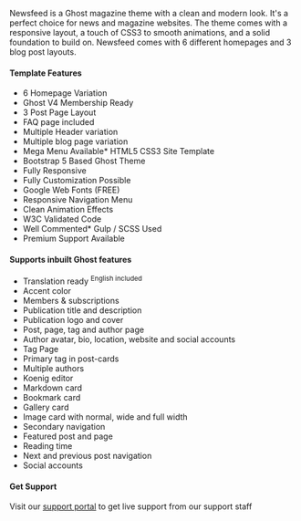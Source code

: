 Newsfeed is a Ghost magazine theme with a clean and modern look. It's a perfect choice for news and magazine websites. The theme comes with a responsive layout, a touch of CSS3 to smooth animations, and a solid foundation to build on. Newsfeed comes with 6 different homepages and 3 blog post layouts.

#### Template Features

* 6 Homepage Variation 
* Ghost V4 Membership Ready 
* 3 Post Page Layout 
* FAQ page included 
* Multiple Header variation 
* Multiple blog page variation
* Mega Menu Available* HTML5 CSS3 Site Template
* Bootstrap 5 Based Ghost Theme
* Fully Responsive  
* Fully Customization Possible 
* Google Web Fonts (FREE)
* Responsive Navigation Menu
* Clean Animation Effects
* W3C Validated Code
* Well Commented* Gulp / SCSS Used
* Premium Support Available

#### Supports inbuilt Ghost features

*   Translation ready <sup>English included</sup>
*   Accent color
*   Members & subscriptions
*   Publication title and description
*   Publication logo and cover
*   Post, page, tag and author page
*   Author avatar, bio, location, website and social accounts
*   Tag Page
*   Primary tag in post-cards
*   Multiple authors
*   Koenig editor
*   Markdown card
*   Bookmark card
*   Gallery card
*   Image card with normal, wide and full width
*   Secondary navigation
*   Featured post and page
*   Reading time
*   Next and previous post navigation
*   Social accounts

#### Get Support
Visit our [support portal](https://suppport.themeix.com) <a>to get live support from our support staff</a>